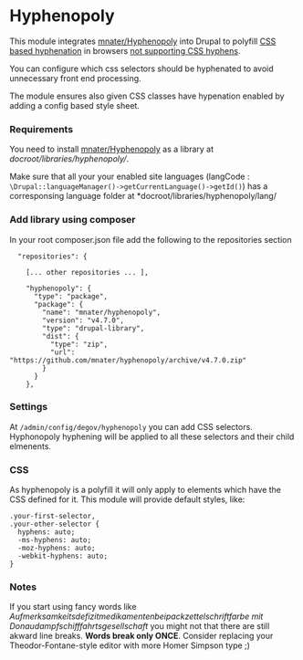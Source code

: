 # Hyphenopoly

This module integrates [mnater/Hyphenopoly](https://github.com/mnater/Hyphenopoly/) into Drupal to polyfill [CSS based hyphenation](https://developer.mozilla.org/en-US/docs/Web/CSS/hyphens) in browsers [not supporting CSS hyphens](https://caniuse.com/#search=hyphens).

You can configure which css selectors should be hyphenated to avoid unnecessary front end processing.

The module ensures also given CSS classes have hypenation enabled by adding a config based style sheet.

### Requirements

You need to install [mnater/Hyphenopoly](https://github.com/mnater/Hyphenopoly/) as a library at *docroot/libraries/hyphenopoly/*.

Make sure that all your your enabled site languages (langCode : `\Drupal::languageManager()->getCurrentLanguage()->getId()`) has a corresponsing language folder at *docroot/libraries/hyphenopoly/lang/<your language>

### Add library using composer

In your root composer.json file add the following to the repositories section

```
  "repositories": {
  
    [... other repositories ... ], 
    
    "hyphenopoly": {
      "type": "package",
      "package": {
        "name": "mnater/hyphenopoly",
        "version": "v4.7.0",
        "type": "drupal-library",
        "dist": {
          "type": "zip",
          "url": "https://github.com/mnater/hyphenopoly/archive/v4.7.0.zip"
        }
      }
    },

```

### Settings

At `/admin/config/degov/hyphenopoly` you can add CSS selectors. Hyphonopoly hyphening will be applied to all these selectors and their child elmenents.

### CSS

As hyphenopoly is a polyfill it will only apply to elements which have the CSS defined for it. This module will provide default styles, like: 

```
.your-first-selector,
.your-other-selector {
  hyphens: auto;
  -ms-hyphens: auto;
  -moz-hyphens: auto;
  -webkit-hyphens: auto;
}
```

### Notes

If you start using fancy words like *Aufmerksamkeitsdefizitmedikamentenbeipackzettelschriftfarbe mit Donaudampfschifffahrtsgesellschaft* you might not that there are still akward line breaks. **Words break only ONCE**. Consider replacing your Theodor-Fontane-style editor with more Homer Simpson type ;)

